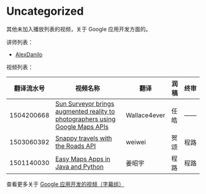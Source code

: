 # Uncategorized

其他未加入播放列表的视频，关于 Google 应用开发方面的。

讲师列表：

*   [AlexDanilo](https://plus.google.com/+AlexDanilo)
 
视频列表：

| 翻译流水号 | 视频名称 | 翻译 | 润稿 | 终审 |
| -- | -- | -- | -- | -- |
| 1504200668 | [Sun Surveyor brings augmented reality to photographers using Google Maps APIs](1504200668-sun-surveyor-brings-augmented-reality-to-photographers-using-google-maps-apis.md)  | Wallace4ever | 任皓 | —— |
| 1503060392 | [Snappy travels with the Roads API](1503060392-snappy-travels-with-the-roads-api.md)  | weiwei | 贺颂 | 程路 |
| 1501140030 | [Easy Maps Apps in Java and Python](1501140030-easy-maps-apps-in-java-and-python.md)  | 姜昭宇 | 程路 | 程路 |


查看更多关于 [Google 应用开发的视频（字幕组）](../index.md)




